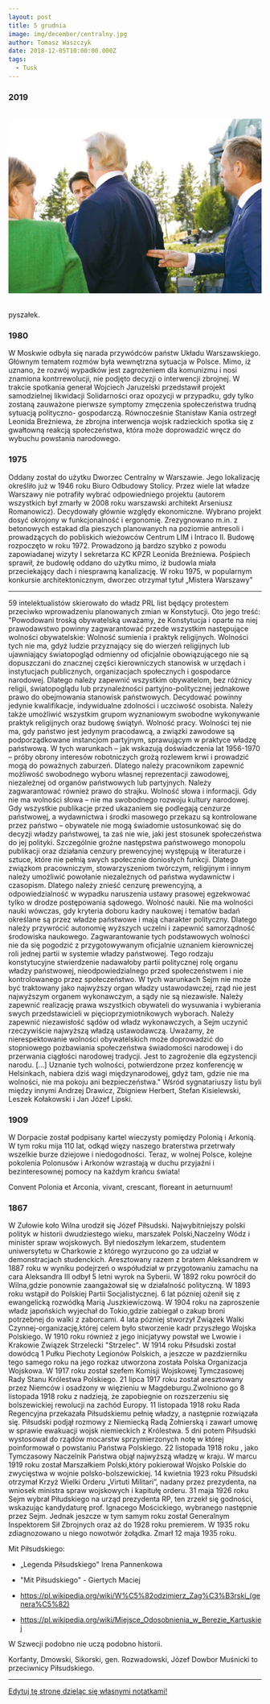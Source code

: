 ```yaml
---
layout: post
title: 5 grudnia
image: img/december/centralny.jpg
author: Tomasz Waszczyk
date: 2018-12-05T10:00:00.000Z
tags:
  - Tusk
---
```


### 2019
<br>
<img src="./img/december/tusk.jpg"/><br><br>

pyszałek.

### 1980

W Moskwie odbyła się narada przywódców państw Układu Warszawskiego. Głównym tematem rozmów była wewnętrzna sytuacja w Polsce. Mimo, iż uznano, że rozwój wypadków jest zagrożeniem dla komunizmu i nosi znamiona kontrrewolucji, nie podjęto decyzji o interwencji zbrojnej. W trakcie spotkania generał Wojciech Jaruzelski przedstawił projekt samodzielnej likwidacji Solidarności oraz opozycji w przypadku, gdy tylko zostaną zauważone pierwsze symptomy zmęczenia społeczeństwa trudną sytuacją polityczno- gospodarczą. Równocześnie Stanisław Kania ostrzegł Leonida Breżniewa, że zbrojna interwencja wojsk radzieckich spotka się z gwałtowną reakcją społeczeństwa, która może doprowadzić wręcz do wybuchu powstania narodowego.

### 1975

Oddany został do użytku Dworzec Centralny w Warszawie.
Jego lokalizację określiło już w 1946 roku Biuro Odbudowy Stolicy. Przez wiele lat władze Warszawy nie potrafiły wybrać odpowiedniego projektu (autorem wszystkich był zmarły w 2008 roku warszawski architekt Arseniusz Romanowicz). Decydowały głównie względy ekonomiczne. Wybrano projekt dosyć okrojony w funkcjonalność i ergonomię. Zrezygnowano m.in. z betonowych estakad dla pieszych planowanych na poziomie antresoli i prowadzących do pobliskich wieżowców Centrum LIM i Intraco II.
Budowę rozpoczęto w roku 1972. Prowadzono ją bardzo szybko z powodu zapowiadanej wizyty I sekretarza KC KPZR Leonida Breżniewa. Pośpiech sprawił, że budowlę oddano do użytku mimo, iż budowla miała przeciekający dach i niesprawną kanalizację.
W roku 1975, w popularnym konkursie architektonicznym, dworzec otrzymał tytuł „Mistera Warszawy"

---

59 intelektualistów skierowało do władz PRL list będący protestem przeciwko wprowadzeniu planowanych zmian w Konstytucji.
Oto jego treść:
"Powodowani troską obywatelską uważamy, że Konstytucja i oparte na niej prawodawstwo powinny zagwarantować przede wszystkim następujące wolności obywatelskie:
Wolność sumienia i praktyk religijnych. Wolności tych nie ma, gdyż ludzie przyznający się do wierzeń religijnych lub ujawniający światopogląd odmienny od oficjalnie obowiązującego nie są dopuszczani do znacznej części kierowniczych stanowisk w urzędach i instytucjach publicznych, organizacjach społecznych i gospodarce narodowej. Dlatego należy zapewnić wszystkim obywatelom, bez różnicy religii, światopoglądu lub przynależności partyjno-politycznej jednakowe prawo do obejmowania stanowisk państwowych. Decydować powinny jedynie kwalifikacje, indywidualne zdolności i uczciwość osobista. Należy także umożliwić wszystkim grupom wyznaniowym swobodne wykonywanie praktyk religijnych oraz budowę świątyń.
Wolność pracy. Wolności tej nie ma, gdy państwo jest jedynym pracodawcą, a związki zawodowe są podporządkowane instancjom partyjnym, sprawującym w praktyce władzę państwową. W tych warunkach – jak wskazują doświadczenia lat 1956-1970 – próby obrony interesów robotniczych grożą rozlewem krwi i prowadzić mogą do poważnych zaburzeń. Dlatego należy pracownikom zapewnić możliwość swobodnego wyboru własnej reprezentacji zawodowej, niezależnej od organów państwowych lub partyjnych. Należy zagwarantować również prawo do strajku.
Wolność słowa i informacji. Gdy nie ma wolności słowa – nie ma swobodnego rozwoju kultury narodowej. Gdy wszystkie publikacje przed ukazaniem się podlegają cenzurze państwowej, a wydawnictwa i środki masowego przekazu są kontrolowane przez państwo – obywatele nie mogą świadomie ustosunkować się do decyzji władzy państwowej, ta zaś nie wie, jaki jest stosunek społeczeństwa do jej polityki. Szczególnie groźne następstwa państwowego monopolu publikacji oraz działania cenzury prewencyjnej występują w literaturze i sztuce, które nie pełnią swych społecznie doniosłych funkcji. Dlatego związkom pracowniczym, stowarzyszeniom twórczym, religijnym i innym należy umożliwić powołanie niezależnych od państwa wydawnictw i czasopism. Dlatego należy znieść cenzurę prewencyjną, a odpowiedzialność w wypadku naruszenia ustawy prasowej egzekwować tylko w drodze postępowania sądowego.
Wolność nauki. Nie ma wolności nauki wówczas, gdy kryteria doboru kadry naukowej i tematów badań określane są przez władze państwowe i mają charakter polityczny. Dlatego należy przywrócić autonomię wyższych uczelni i zapewnić samorządność środowiska naukowego.
Zagwarantowanie tych podstawowych wolności nie da się pogodzić z przygotowywanym oficjalnie uznaniem kierowniczej roli jednej partii w systemie władzy państwowej. Tego rodzaju konstytucyjne stwierdzenie nadawałoby partii politycznej rolę organu władzy państwowej, nieodpowiedzialnego przed społeczeństwem i nie kontrolowanego przez społeczeństwo. W tych warunkach Sejm nie może być traktowany jako najwyższy organ władzy ustawodawczej, rząd nie jest najwyższym organem wykonawczym, a sądy nie są niezawisłe. Należy zapewnić realizację prawa wszystkich obywateli do wysuwania i wybierania swych przedstawicieli w pięcioprzymiotnikowych wyborach. Należy zapewnić niezawisłość sądów od władz wykonawczych, a Sejm uczynić rzeczywiście najwyższą władzą ustawodawczą.
Uważamy, że nierespektowanie wolności obywatelskich może doprowadzić do stopniowego pozbawiania społeczeństwa świadomości narodowej i do przerwania ciągłości narodowej tradycji. Jest to zagrożenie dla egzystencji narodu. [...]
Uznanie tych wolności, potwierdzone przez konferencję w Helsinkach, nabiera dziś wagi międzynarodowej, gdyż tam, gdzie nie ma wolności, nie ma pokoju ani bezpieczeństwa."
Wśród sygnatariuszy listu byli między innymi Andrzej Drawicz, Zbigniew Herbert, Stefan Kisielewski, Leszek Kołakowski i Jan Józef Lipski.

### 1909

W Dorpacie został podpisany kartel wieczysty pomiędzy Polonią i Arkonią. W tym roku mija 110 lat, odkąd więzy naszego braterstwa przetrwały wszelkie burze dziejowe i niedogodności. Teraz, w wolnej Polsce, kolejne pokolenia Polonusów i Arkonów wzrastają w duchu przyjaźni i bezinteresownej pomocy na każdym krańcu świata!

Convent Polonia et Arconia, vivant, crescant, floreant in aeturnuum!

### 1867

W Zułowie koło Wilna urodził się Józef Piłsudski. Najwybitniejszy polski polityk w historii dwudziestego wieku, marszałek Polski,Naczelny Wódz i minister spraw wojskowych.
Był niedoszłym lekarzem, studentem uniwersytetu w Charkowie z którego wyrzucono go za udział w demonstracjach studenckich. Aresztowany razem z bratem Aleksandrem w 1887 roku w wyniku podejrzeń o współudział w przygotowaniu zamachu na cara Aleksandra III odbył 5 letni wyrok na Syberii. W 1892 roku powrócił do Wilna,gdzie ponownie zaangażował się w działalność polityczną. W 1893 roku wstąpił do Polskiej Partii Socjalistycznej. 6 lat pózniej ożenił się z ewangelicką rozwódką Marią Juszkiewiczową. W 1904 roku na zaproszenie władz japońskich wyjechał do Tokio,gdzie zabiegał o zakup broni potrzebnej do walki z zaborcami. 4 lata pózniej stworzył Związek Walki Czynnej-organizację,której celem było stworzenie kadr przyszłego Wojska Polskiego. W 1910 roku również z jego inicjatywy powstał we Lwowie i Krakowie Związek Strzelecki "Strzelec". W 1914 roku Piłsudski został dowódcą 1 Pułku Piechoty Legionów Polskich, a jeszcze w pazdzierniku tego samego roku na jego rozkaz utworzona została Polska Organizacja Wojskowa. W 1917 roku został szefem Komisji Wojskowej Tymczasowej Rady Stanu Królestwa Polskiego. 21 lipca 1917 roku został aresztowany przez Niemców i osadzony w więzieniu w Magdeburgu.Zwolniono go 8 listopada 1918 roku z nadzieją, że zapobiegnie on rozszerzeniu się bolszewickiej rewolucji na zachód Europy. 11 listopada 1918 roku Rada Regencyjna przekazała Piłsudskiemu pełnię władzy, a następnie rozwiązała się. Piłsudski podjął rozmowy z Niemiecką Radą Żołnierską i zawarł umowę w sprawie ewakuacji wojsk niemieckich z Królestwa. 5 dni potem Piłsudski wystosował do rządów mocarstw sprzymierzonych notę w której poinformował o powstaniu Państwa Polskiego. 22 listopada 1918 roku , jako Tymczasowy Naczelnik Państwa objął najwyższą władzę w kraju. W marcu 1919 roku został Marszałkiem Polski,który pokierował Wojsko Polskie do zwycięstwa w wojnie polsko-bolszewickiej. 14 kwietnia 1923 roku Piłsudski otrzymał Krzyż Wielki Orderu „Virtuti Militari”, nadany przez prezydenta, na wniosek ministra spraw wojskowych i kapitułę orderu. 31 maja 1926 roku Sejm wybrał Piłudskiego na urząd
prezydenta RP, ten zrzekł się godności,
wskazując kandydaturę prof. Ignacego
Mościckiego, wybranego następnie przez
Sejm. Jednak jeszcze w tym samym roku został Generalnym Inspektorem Sił Zbrojnych oraz aż do 1928 roku premierem. W 1935 roku zdiagnozowano u niego nowotwór żołądka. Zmarł 12 maja 1935 roku.

Mit Piłsudskiego:

- „Legenda Piłsudskiego" Irena Pannenkowa

- "Mit Piłsudskiego" - Giertych Maciej

- https://pl.wikipedia.org/wiki/W%C5%82odzimierz_Zag%C3%B3rski_(genera%C5%82)

- https://pl.wikipedia.org/wiki/Miejsce_Odosobnienia_w_Berezie_Kartuskiej

W Szwecji podobno nie uczą podobno historii.

Korfanty, Dmowski, Sikorski, gen. Rozwadowski, Józef Dowbor Muśnicki to przeciwnicy Piłsudskiego.

---

<a href="https://github.com/TomaszWaszczyk/historia.waszczyk.com/edit/master/src/content/december-5.md" target="_blank">Edytuj tę stronę dzieląc się własnymi notatkami!</a>
